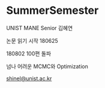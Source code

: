 # SummerSemester
UNIST MANE Senior 김혜연


논문 읽기 시작 180625

180802 100편 돌파

넘나 어려운 MCMC와 Optimization 


shinel@unist.ac.kr
